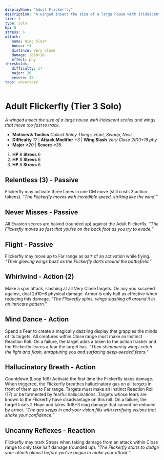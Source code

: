 ```yaml
---
displayName: "Adult Flickerfly"
description: "A winged insect the size of a large house with iridescent scales and wings that move too fast to track."
tier: 3
type: Solo
hp: 8
stress: 6
attack:
   name: Wing Slash
   bonus: +3
   distance: Very Close
   damage: 2d10+18
   effect: phy
thresholds:
   difficulty: 17
   major: 20
   severe: 35
tags: adversary
---
```

# Adult Flickerfly (Tier 3 Solo)
_A winged insect the size of a large house with iridescent scales and wings that move too fast to track._

- **Motives & Tactics** _Collect Shiny Things, Hunt, Swoop, Nest_
- **Difficulty** _17_ | **Attack Modifier** _+3_ | **Wing Slash** _Very Close 2d10+18 phy_
- **Major** _≥20_ | **Severe** _≥35_

1. **HP** 8
   **Stress** 6
2. **HP** 8
   **Stress** 6
3. **HP** 8
   **Stress** 6

## Relentless (3) - Passive
Flickerfly may activate three times in one GM move (still costs 3 action tokens). _“The Flickerfly moves with incredible speed, striking like the wind.”_

## Never Misses - Passive
All Evasion scores are halved (rounded up) against the Adult Flickerfly. _“The Flickerfly moves so fast that you’re on the back foot as you try to evade.”_

## Flight - Passive
Flickerfly may move up to Far range as part of an activation while flying. _“Their glowing wings buzz as the Flickerfly darts around the battlefield.”_

## Whirlwind - Action (2)
Make a spin attack, slashing at all Very Close targets. On any you succeed against, deal 2d10+6 physical damage. Armor is only half as effective when reducing this damage. _“The Flickerfly spins, wings slashing all around it in an intricate pattern.”_

## Mind Dance - Action
Spend a Fear to create a magically dazzling display that grapples the minds of its targets. All creatures within Close range must make an Instinct Reaction Roll. On a failure, the target adds a token to the action tracker and the Flickerfly learns a fear the target has. _“Their shimmering wings catch the light and flash, enrapturing you and surfacing deep-seeded fears.”_

## Hallucinatory Breath - Action
Countdown (Loop 1d6) Activate the first time the Flickerfly takes damage. When triggered, the Flickerfly breathes hallucinatory gas on all targets in front of them up to Far range. Targets must make an Instinct Reaction Roll (17) or be tormented by fearful hallucinations. Targets whose fears are known to the Flickerfly have disadvantage on this roll. On a failure, the target loses 2 Hope and takes 3d8+3 mag damage that cannot be reduced by armor. _“The gas seeps in and your vision fills with terrifying visions that shake your confidence.”_

## Uncanny Reflexes - Reaction
Flickerfly may mark Stress when taking damage from an attack within Close range to only take half damage (rounded up). _“The Flickerfly starts to dodge your attack almost before you’ve begun to make your attack.”_

